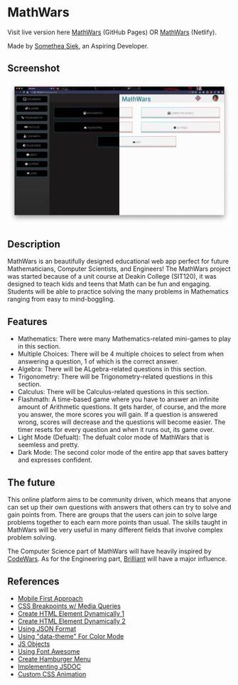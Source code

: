 # MathWars

Visit live version here [MathWars](https://sometheasiekswx.github.io/MathWars/) (GitHub Pages) OR [MathWars](https://mathwars.netlify.app/) (Netlify).

Made by [Somethea Siek](https://github.com/sometheasiekswx), an Aspiring Developer.

## Screenshot

![Preview of MathWars in Both Color Modes](https://github.com/sometheasiekswx/MathWars/blob/master/screenshot-both.jpg "Preview of MathWars in Both Color Mode")

## Description

MathWars is an beautifully designed educational web app perfect for future Mathematicians, Computer Scientists, and Engineers! The MathWars project was started because of a unit course at Deakin College (SIT120), it was designed to teach kids and teens that Math can be fun and engaging. Students will be able to practice solving the many problems in Mathematics ranging from easy to mind-boggling.

## Features

- Mathematics: There were many Mathematics-related mini-games to play in this section.
- Multiple Choices: There will be 4 multiple choices to select from when answering a question, 1 of which is the correct answer. 
- Algebra: There will be ALgebra-related questions in this section.
- Trigonometry: There will be Trigonometry-related questions in this section.
- Calculus: There will be Calculus-related questions in this section.
- Flashmath: A time-based game where you have to answer an infinite amount of Arithmetic questions. It gets harder, of course, and the more you answer, the more scores you will gain. If a question is answered wrong, scores will decrease and the questions will become easier. The timer resets for every question and when it runs out, its game over.
- Light Mode (Defualt): The defualt color mode of MathWars that is seemless and pretty.
- Dark Mode: The second color mode of the entire app that saves battery and expresses confident. 

## The future

This online platform aims to be community driven, which means that anyone can set up their own questions with answers that others can try to solve and gain points from. There are groups that the users can join to solve large problems together to each earn more points than usual. The skills taught in MathWars will be very useful in many different fields that involve complex problem solving.

The Computer Science part of MathWars will have heavily inspired by [CodeWars](https://www.codewars.com/). As for the Engineering part, [Brilliant](https://brilliant.org/) will have a major influence.

## References

- [Mobile First Approach](https://www.w3schools.com/css/css_rwd_mediaqueries.asp)
- [CSS Breakpoints w/ Media Queries](https://www.w3schools.com/css/tryit.asp?filename=tryresponsive_col-s)
- [Create HTML Element Dynamically 1](https://developer.mozilla.org/en-US/docs/Web/API/Document/createElement)
- [Create HTML Element Dynamically 2](https://www.w3schools.com/jsref/met_document_createelement.asp)
- [Using JSON Format](https://www.w3schools.com/js/js_json_syntax.asp)
- [Using "data-theme" For Color Mode](https://medium.com/@mwichary/dark-theme-in-a-day-3518dde2955a)
- [JS Objects](https://www.w3schools.com/js/js_object_definition.asp)
- [Using Font Awesome](https://fontawesome.com/how-to-use/on-the-web/referencing-icons/basic-use)
- [Create Hamburger Menu](https://www.youtube.com/watch?v=dIyVTjJAkLw)
- [Implementing JSDOC](https://make.wordpress.org/core/handbook/best-practices/inline-documentation-standards/javascript/#top)
- [Custom CSS Animation](https://github.com/daneden/animate.css)
